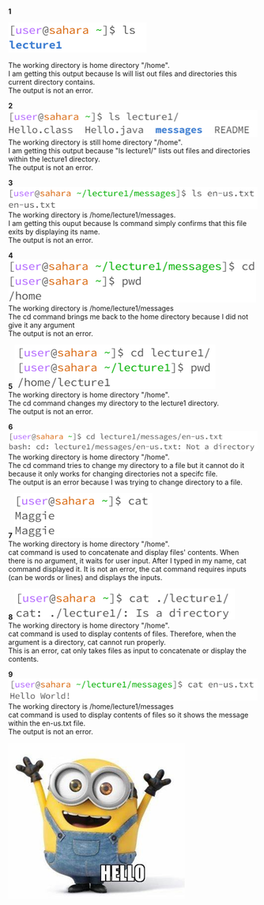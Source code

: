 **1**

![Image](lab1.1.png)  

The working directory is home directory "/home".  
I am getting this output because ls will list out files and directories this current directory contains.  
The output is not an error.  

**2**
![Image](lab1.2.png)  
The working directory is still home directory "/home".  
I am getting this output because "ls lecture1/" lists out files and directories within the lecture1 directory.  
The output is not an error.  

**3**
![Image](lab1.3.png)  
The working directory is /home/lecture1/messages.  
I am getting this ouput because ls command simply confirms that this file exits by displaying its name.   
The output is not an error.  

**4**
![Image](lab1.4.png)  
The working directory is /home/lecture1/messages  
The cd command brings me back to the home directory because I did not give it any argument  
The output is not an error.

**5**
![Image](lab1.5.png)   
The working directory is home directory "/home".  
The cd command changes my directory to the lecture1 directory.  
The output is not an error.

**6**
![Image](lab1.6.png)   
The working directory is home directory "/home".  
The cd command tries to change my directory to a file but it cannot do it because it only works for changing directories not a specifc file.  
The output is an error because I was trying to change directory to a file.  

**7**
![Image](lab1.7.png)   
The working directory is home directory "/home".   
cat command is used to concatenate and display files' contents. When there is no argument, it waits for user input. After I typed in my name, cat
command displayed it. 
It is not an error, the cat command requires inputs (can be words or lines) and displays the inputs.  

**8**
![Image](lab1.8.png)   
The working directory is home directory "/home".  
cat command is used to display contents of files. Therefore, when the argument is a directory, cat cannot run properly.  
This is an error, cat only takes files as input to concatenate or display the contents.  

**9**
![Image](lab1.9.png) 
The working directory is /home/lecture1/messages   
cat command is used to display contents of files so it shows the message within the en-us.txt file.  
The output is not an error.   

![Image](meme1.jpg)

